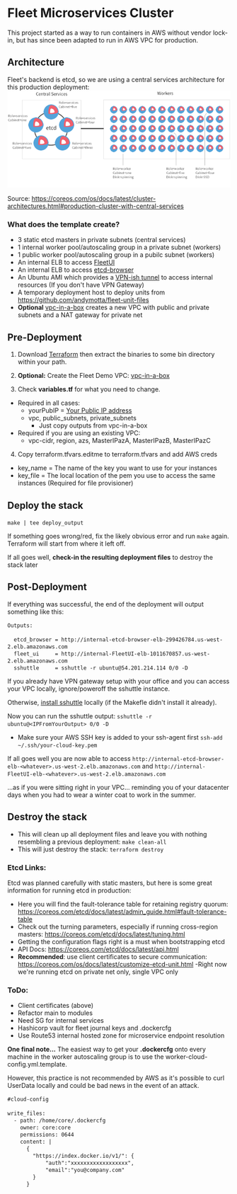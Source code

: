# Fleet Microservices Cluster
This project started as a way to run containers in AWS without vendor lock-in, but has since been adapted to run in AWS VPC for production.

## Architecture
Fleet's backend is etcd, so we are using a central services architecture for this production deployment:
![etcd](images/central-services.png)

Source: <https://coreos.com/os/docs/latest/cluster-architectures.html#production-cluster-with-central-services>

### What does the template create?
* 3 static etcd masters in private subnets (central services)
* 1 internal worker pool/autoscaling group in a private subnet (workers)
* 1 public worker pool/autoscaling group in a pubilc subnet (workers)
* An internal ELB to access [FleetUI](https://github.com/purpleworks/fleet-ui)
* An internal ELB to access [etcd-browser](https://github.com/henszey/etcd-browser)
* An Ubuntu AMI which provides a [VPN-ish tunnel](http://sshuttle.readthedocs.io/en/stable/how-it-works.html) to access internal resources (If you don't have VPN Gateway)
* A temporary deployment host to deploy units from https://github.com/andymotta/fleet-unit-files
* **Optional** [vpc-in-a-box](https://github.com/andymotta/vpc-in-a-box) creates a new VPC with public and private subnets and a NAT gateway for private net

## Pre-Deployment
1. Download
[Terraform](https://terraform.io/downloads.html) then extract the binaries to some bin directory within your path.

2. **Optional:** Create the Fleet Demo VPC: [vpc-in-a-box](https://github.com/andymotta/vpc-in-a-box)

3. Check **variables.tf** for what you need to change.
  * Required in all cases:
    * yourPubIP = [Your Public IP address](https://www.whatismyip.com)
    * vpc, public_subnets, private_subnets
      * Just copy outputs from vpc-in-a-box
  * Required if you are using an existing VPC:
    * vpc-cidr, region, azs, MasterIPazA, MasterIPazB, MasterIPazC

4. Copy terraform.tfvars.editme to terraform.tfvars and add AWS creds
  * key_name = The name of the key you want to use for your instances
  * key_file  = The local location of the pem you use to access the same instances (Required for file provisioner)

## Deploy the stack
`make | tee deploy_output`

If something goes wrong/red, fix the likely obvious error and run `make` again.  Terraform will start from where it left off.

If all goes well, **check-in the resulting deployment files** to destroy the stack later

## Post-Deployment
If everything was successful, the end of the deployment will output something like this:
```
Outputs:

  etcd_browser = http://internal-etcd-browser-elb-299426784.us-west-2.elb.amazonaws.com
  fleet_ui     = http://internal-FleetUI-elb-1011670857.us-west-2.elb.amazonaws.com
  sshuttle     = sshuttle -r ubuntu@54.201.214.114 0/0 -D
```
If you already have VPN gateway setup with your office and you can access your VPC locally, ignore/poweroff the sshuttle instance.

Otherwise, [install sshuttle](http://sshuttle.readthedocs.io/en/stable/installation.html) locally (if the Makefle didn't install it already).

Now you can run the sshuttle output: `sshuttle -r ubuntu@<IPFromYourOutput> 0/0 -D`
  * Make sure your AWS SSH key is added to your ssh-agent first `ssh-add ~/.ssh/your-cloud-key.pem`

If all goes well you are now able to access
`http://internal-etcd-browser-elb-<whatever>.us-west-2.elb.amazonaws.com` and
`http://internal-FleetUI-elb-<whatever>.us-west-2.elb.amazonaws.com`

...as if you were sitting right in your VPC... reminding you of your datacenter days when you had to wear a winter coat to work in the summer.

## Destroy the stack
* This will clean up all deployment files and leave you with nothing resembling a previous deployment:
`make clean-all`
* This will just destroy the stack:
`terraform destroy`


### Etcd Links:
Etcd was planned carefully with static masters, but here is some great information for running etcd in production:
* Here you will find the fault-tolerance table for retaining registry quorum:  https://coreos.com/etcd/docs/latest/admin_guide.html#fault-tolerance-table
* Check out the turning parameters, especially if running cross-region masters: https://coreos.com/etcd/docs/latest/tuning.html
* Getting the configuration flags right is a must when bootstrapping etcd
* API Docs: https://coreos.com/etcd/docs/latest/api.html
* **Recommended**: use client certificates to secure communication: https://coreos.com/os/docs/latest/customize-etcd-unit.html
  -Right now we're running etcd on private net only, single VPC only

### ToDo:
* Client certificates (above)
* Refactor main to modules
* Need SG for internal services
* Hashicorp vault for fleet journal keys and .dockercfg
* Use Route53 internal hosted zone for microservice endpoint resolution

**One final note...**
The easiest way to get your **.dockercfg** onto every machine in the worker autoscaling group is to use the worker-cloud-config.yml.template.

However, this practice is not recommended by AWS as it's possible to curl UserData locally and could be bad news in the event of an attack.  
```
#cloud-config

write_files:
  - path: /home/core/.dockercfg
    owner: core:core
    permissions: 0644
    content: |
      {
        "https://index.docker.io/v1/": {
            "auth":"xxxxxxxxxxxxxxxxxx",
            "email":"you@company.com"
        }
      }
```
